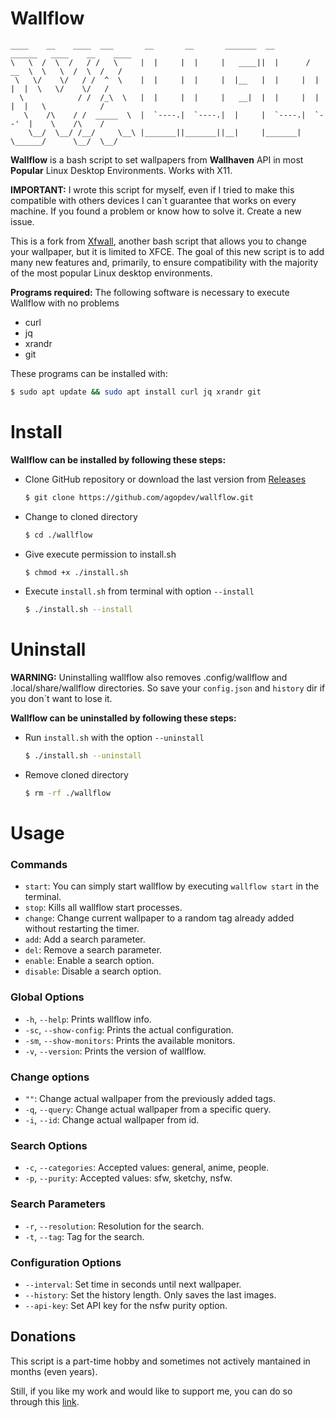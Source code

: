 # Wallflow

```
____    __    ____  ___       __       __       _______  __        ______   ____    __    ____ 
\   \  /  \  /   / /   \     |  |     |  |     |   ____||  |      /  __  \  \   \  /  \  /   / 
 \   \/    \/   / /  ^  \    |  |     |  |     |  |__   |  |     |  |  |  |  \   \/    \/   /  
  \            / /  /_\  \   |  |     |  |     |   __|  |  |     |  |  |  |   \            /   
   \    /\    / /  _____  \  |  `----.|  `----.|  |     |  `----.|  `--'  |    \    /\    /    
    \__/  \__/ /__/     \__\ |_______||_______||__|     |_______| \______/      \__/  \__/     
```

**Wallflow** is a bash script to set wallpapers from **Wallhaven** API in most **Popular** Linux Desktop Environments. Works with X11.

**IMPORTANT:** I wrote this script for myself, even if I tried to make this compatible with others devices I can´t guarantee that works on every machine. If you found a problem or know how to solve it. Create a new issue.

This is a fork from [Xfwall](https://github.com/agopdev/xfwall), another bash script that allows you to change your wallpaper, but it is limited to XFCE. The goal of this new script is to add many new features and, primarily, to ensure compatibility with the majority of the most popular Linux desktop environments.

__Programs required:__ The following software is necessary to execute Wallflow with no problems
- curl
- jq
- xrandr
- git

These programs can be installed with:
```bash
$ sudo apt update && sudo apt install curl jq xrandr git
```

# Install
__Wallflow can be installed by following these steps:__

+ Clone GitHub repository or download the last version from [Releases](https://github.com/agopdev/wallflow/releases)

    ```bash
    $ git clone https://github.com/agopdev/wallflow.git
    ```
+ Change to cloned directory

    ```bash
    $ cd ./wallflow
    ```
+ Give execute permission to install.sh

    ```bash
    $ chmod +x ./install.sh
    ```
+ Execute `install.sh` from terminal with option `--install`

    ```bash
    $ ./install.sh --install
    ```

# Uninstall
**WARNING:** Uninstalling wallflow also removes .config/wallflow and .local/share/wallflow directories. So save your `config.json` and `history` dir if you don´t want to lose it.

__Wallflow can be uninstalled by following these steps:__

+ Run `install.sh` with the option `--uninstall`

    ```bash
    $ ./install.sh --uninstall
    ```

+ Remove cloned directory

    ```bash
    $ rm -rf ./wallflow
    ```

# Usage
### Commands
- `start`: You can simply start wallflow by executing `wallflow start` in the terminal.
- `stop`: Kills all wallflow start processes.
- `change`: Change current wallpaper to a random tag already added without restarting the timer.
- `add`: Add a search parameter.
- `del`: Remove a search parameter.
- `enable`: Enable a search option.
- `disable`: Disable a search option.

### Global Options
- `-h`, `--help`: Prints wallflow info.
- `-sc`, `--show-config`: Prints the actual configuration.
- `-sm`, `--show-monitors`: Prints the available monitors.
- `-v`, `--version`: Prints the version of wallflow.

### Change options
- `""`: Change actual wallpaper from the previously added tags.
- `-q`, `--query`: Change actual wallpaper from a specific query.
- `-i`, `--id`: Change actual wallpaper from id.

### Search Options
- `-c`, `--categories`: Accepted values: general, anime, people.
- `-p`, `--purity`: Accepted values: sfw, sketchy, nsfw.

### Search Parameters
- `-r`, `--resolution`: Resolution for the search.
- `-t`, `--tag`: Tag for the search.

### Configuration Options
- `--interval`: Set time in seconds until next wallpaper.
- `--history`: Set the history length. Only saves the last images.
- `--api-key`: Set API key for the nsfw purity option.


## Donations
This script is a part-time hobby and sometimes not actively mantained in months (even years). 

Still, if you like my work and would like to support me, you can do so through this [link](https://paypal.me/agopdev).